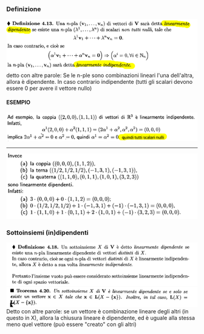 ### Definizione
![placeholder](./imgs/Pasted%20image%2020231010153027.png)
detto con altre parole:
Se le n-ple sono combinazioni lineari l'una dell'altra, allora è dipendente.
In caso contrario indipendente (tutti gli scalari devono essere 0 per avere il vettore nullo)
#### ESEMPIO
![placeholder](./imgs/Pasted%20image%2020231010153115.png)

---
![placeholder](./imgs/Pasted%20image%2020231010153201.png)

### Sottoinsiemi (in)dipendenti
![placeholder](./imgs/Pasted%20image%2020231010153803.png)
![placeholder](./imgs/Pasted%20image%2020231010153858.png)
Detto con altre parole: se un vettore è combinazione lineare degli altri (in questo in X), allora la chiusura lineare è dipendente, ed è uguale alla stessa meno quel vettore (può essere "creato" con gli altri)

